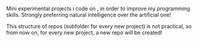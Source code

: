 Mini experimental projects i code on , in order to improve my programming skills. Strongly preferring natural intelligence over the artificial one! 

This structure of repos (subfolder for every new project) is not practical, so from now on, for every new project, a new repo will be created!
